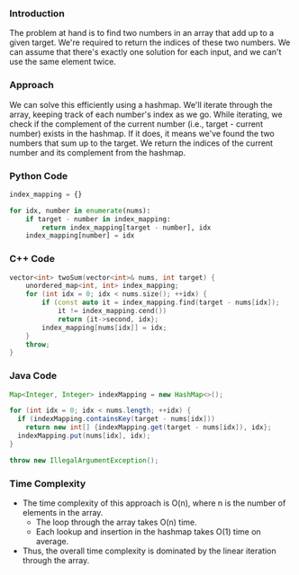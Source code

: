 ### Introduction
The problem at hand is to find two numbers in an array that add up to a given target. We're required to return the indices of these two numbers. We can assume that there's exactly one solution for each input, and we can't use the same element twice.

### Approach
We can solve this efficiently using a hashmap. We'll iterate through the array, keeping track of each number's index as we go. While iterating, we check if the complement of the current number (i.e., target - current number) exists in the hashmap. If it does, it means we've found the two numbers that sum up to the target. We return the indices of the current number and its complement from the hashmap.

### Python Code
```python
index_mapping = {}

for idx, number in enumerate(nums):
    if target - number in index_mapping:
        return index_mapping[target - number], idx
    index_mapping[number] = idx
```

### C++ Code
```c++
vector<int> twoSum(vector<int>& nums, int target) {
    unordered_map<int, int> index_mapping;
    for (int idx = 0; idx < nums.size(); ++idx) {
        if (const auto it = index_mapping.find(target - nums[idx]);
            it != index_mapping.cend())
            return {it->second, idx};
        index_mapping[nums[idx]] = idx;
    }
    throw;
}
```

### Java Code
```java
Map<Integer, Integer> indexMapping = new HashMap<>();

for (int idx = 0; idx < nums.length; ++idx) {
  if (indexMapping.containsKey(target - nums[idx]))
    return new int[] {indexMapping.get(target - nums[idx]), idx};
  indexMapping.put(nums[idx], idx);
}

throw new IllegalArgumentException();
```

### Time Complexity
- The time complexity of this approach is O(n), where n is the number of elements in the array.
  - The loop through the array takes O(n) time.
  - Each lookup and insertion in the hashmap takes O(1) time on average.
- Thus, the overall time complexity is dominated by the linear iteration through the array.
